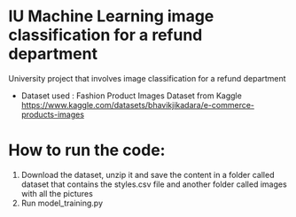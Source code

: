 # IU Machine Learning image classification for a refund department
 University project that involves image classification for a refund department

- Dataset used : Fashion Product Images Dataset from Kaggle  https://www.kaggle.com/datasets/bhavikjikadara/e-commerce-products-images 

# How to run the code:
1. Download the dataset, unzip it and save the content in a folder called dataset that contains the styles.csv file and another folder called images with all the pictures
2. Run model_training.py